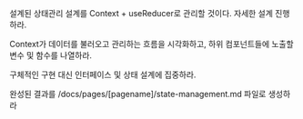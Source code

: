 설계된 상태관리 설계를 Context + useReducer로 관리할 것이다. 자세한 설계 진행하라.

Context가 데이터를 불러오고 관리하는 흐름을 시각화하고,
하위 컴포넌트들에 노출할 변수 및 함수를 나열하라.

구체적인 구현 대신 인터페이스 및 상태 설계에 집중하라.

완성된 결과를 /docs/pages/[pagename]/state-management.md 파일로 생성하라